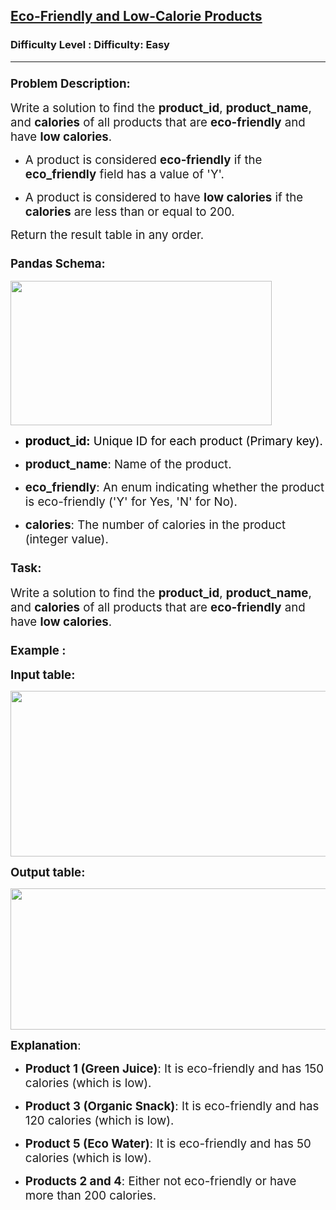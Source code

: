 <h2><a href="https://www.geeksforgeeks.org/problems/eco-friendly-and-sugar-free-products/1">Eco-Friendly and Low-Calorie Products</a></h2><h3>Difficulty Level : Difficulty: Easy</h3><hr><div class="problems_problem_content__Xm_eO"><h3><span style="font-size: 14pt;">Problem Description:</span></h3>
<p><span style="font-size: 14pt;">Write a solution to find the <strong>product_id</strong>, <strong>product_name</strong>, and <strong>calories</strong> of all products that are <strong>eco-friendly</strong> and have <strong>low calories</strong>.</span></p>
<ul>
<li>
<p><span style="font-size: 14pt;">A product is considered <strong>eco-friendly</strong> if the <strong>eco_friendly</strong> field has a value of 'Y'.</span></p>
</li>
<li>
<p><span style="font-size: 14pt;">A product is considered to have <strong>low calories</strong> if the <strong>calories</strong> are less than or equal to 200.</span></p>
</li>
</ul>
<p><span style="font-size: 14pt;">Return the result table in any order.</span></p>
<h3><span style="font-size: 14pt;">Pandas Schema:</span></h3>
<p><span style="font-size: 14pt;"><img src="https://media.geeksforgeeks.org/img-practice/prod/addEditProblem/895027/Web/Other/blobid0_1747028596.png" width="418" height="231"></span></p>
<ul>
<li>
<p style="font-weight: 400;"><span style="color: #000000; font-size: 14pt;"><strong>product_id:</strong> Unique ID for each product (Primary key).</span></p>
</li>
<li>
<p><span style="font-size: 14pt;"><strong>product_name</strong>: Name of the product.</span></p>
</li>
<li><span style="font-size: 14pt;"><strong>eco_friendly</strong>: An enum indicating whether the product is eco-friendly ('Y' for Yes, 'N' for No).</span></li>
<li>
<p><span style="font-size: 14pt;"><strong>calories</strong>: The number of calories in the product (integer value).</span></p>
</li>
</ul>
<h3><span style="font-size: 14pt;">Task:</span></h3>
<p><span style="font-size: 14pt;">Write a solution to find the <strong>product_id</strong>, <strong>product_name</strong>, and <strong>calories</strong> of all products that are <strong>eco-friendly</strong> and have <strong>low calories</strong>.</span></p>
<h3><span style="font-size: 14pt;">Example :</span></h3>
<p><span style="font-size: 14pt;"><strong>Input table:</strong></span></p>
<p><span style="font-size: 14pt;"><strong><img src="https://media.geeksforgeeks.org/img-practice/prod/addEditProblem/895027/Web/Other/blobid1_1747028608.png" width="695" height="265"></strong></span></p>
<p><span style="font-size: 14pt;"><strong>Output table:</strong></span></p>
<p><span style="font-size: 14pt;"><strong><img src="https://media.geeksforgeeks.org/img-practice/prod/addEditProblem/895027/Web/Other/blobid2_1747028620.png" width="565" height="226"></strong></span></p>
<p><span style="font-size: 14pt;"><strong>Explanation</strong>:</span></p>
<ul>
<li>
<p><span style="font-size: 14pt;"><strong>Product 1 (Green Juice)</strong>: It is eco-friendly and has 150 calories (which is low).</span></p>
</li>
<li>
<p><span style="font-size: 14pt;"><strong>Product 3 (Organic Snack)</strong>: It is eco-friendly and has 120 calories (which is low).</span></p>
</li>
<li>
<p><span style="font-size: 14pt;"><strong>Product 5 (Eco Water)</strong>: It is eco-friendly and has 50 calories (which is low).</span></p>
</li>
<li>
<p><span style="font-size: 14pt;"><strong>Products 2 and 4</strong>: Either not eco-friendly or have more than 200 calories.</span></p>
</li>
</ul></div>